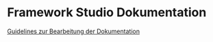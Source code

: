 # Framework Studio Dokumentation

[Guidelines zur Bearbeitung der Dokumentation](guidelines/index.md)
